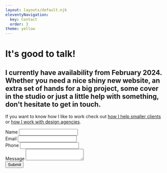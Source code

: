 ```yaml
---
layout: layouts/default.njk
eleventyNavigation:
  key: Contact
  order: 3
theme: yellow
---
```

<div class="left">
<h1>It's good to talk!</h1>

</div>
<div class="calling-card">
<div>
<h2>I currently have availability from February 2024. Whether you need a nice shiny new website, an extra set of hands for a big project, some cover in the studio or just a little help with something, don't hesitate to get in touch.</h2>
<p>If you want to know how I like to work check out  <a href="/my-process/">how I help smaller clients</a> or <a href="/design-agencies/">how I work with design agencies</a>.</p>
</div>
</div>

<form class="contact-form" name="contact-form" action="/thanks" method="POST" data-netlify="true" netlify>

<div data-role="row">
<label for="contactName">Name</label>
<input type="text" id="contactName"  name="contactName">
</div>

<div data-role="row">
<label for="contactEmail">Email</label>
<input type="email" id="contactEmail"  name="contactEmail">
</div>

<div data-role="row">
<label for="contactTel">Phone</label>
<input type="tel" id="contactTel" name="contactTel">
</div>

<div data-role="row">
<label for="contactMessage">Message</label>
<textarea id="contactMessage"  name="contactMessage"></textarea>
</div>

<div data-align="center">
<button type="submit">Submit</button>
</div>

</form>



